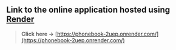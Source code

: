 ## Link to the online application hosted using [Render](https://render.com/)
> **Click here →** [https://phonebook-2uep.onrender.com/](https://phonebook-2uep.onrender.com/)